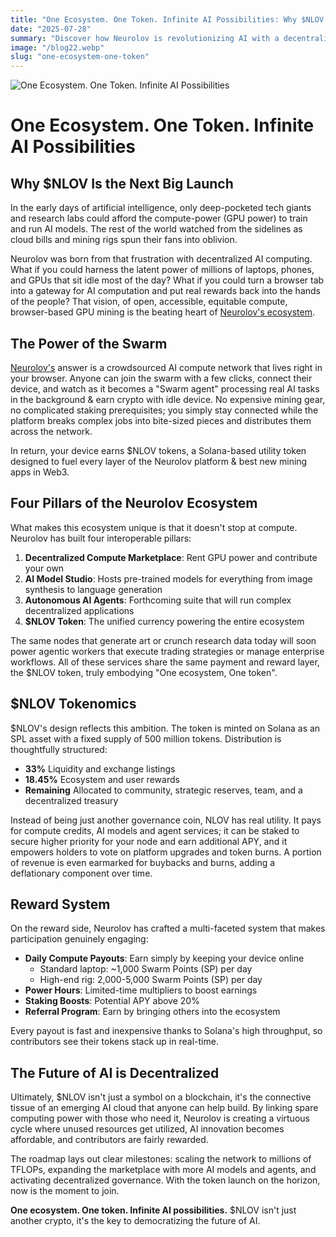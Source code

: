 ```yaml
---
title: "One Ecosystem. One Token. Infinite AI Possibilities: Why $NLOV Is the Next Big Launch"
date: "2025-07-28"
summary: "Discover how Neurolov is revolutionizing AI with a decentralized compute network powered by the $NLOV token, making AI accessible to everyone."
image: "/blog22.webp"
slug: "one-ecosystem-one-token"
---
```


![One Ecosystem. One Token. Infinite AI Possibilities](/blog22.webp)

# One Ecosystem. One Token. Infinite AI Possibilities

## Why $NLOV Is the Next Big Launch

In the early days of artificial intelligence, only deep-pocketed tech giants and research labs could afford the compute-power (GPU power) to train and run AI models. The rest of the world watched from the sidelines as cloud bills and mining rigs spun their fans into oblivion. 

Neurolov was born from that frustration with decentralized AI computing. What if you could harness the latent power of millions of laptops, phones, and GPUs that sit idle most of the day? What if you could turn a browser tab into a gateway for AI computation and put real rewards back into the hands of the people? That vision, of open, accessible, equitable compute, browser-based GPU mining is the beating heart of [Neurolov's ecosystem](https://swarm.neurolov.ai).

## The Power of the Swarm

[Neurolov's](https://swarm.neurolov.ai) answer is a crowdsourced AI compute network that lives right in your browser. Anyone can join the swarm with a few clicks, connect their device, and watch as it becomes a "Swarm agent" processing real AI tasks in the background & earn crypto with idle device. No expensive mining gear, no complicated staking prerequisites; you simply stay connected while the platform breaks complex jobs into bite-sized pieces and distributes them across the network. 

In return, your device earns $NLOV tokens, a Solana-based utility token designed to fuel every layer of the Neurolov platform & best new mining apps in Web3.

## Four Pillars of the Neurolov Ecosystem

What makes this ecosystem unique is that it doesn't stop at compute. Neurolov has built four interoperable pillars:

1. **Decentralized Compute Marketplace**: Rent GPU power and contribute your own
2. **AI Model Studio**: Hosts pre-trained models for everything from image synthesis to language generation
3. **Autonomous AI Agents**: Forthcoming suite that will run complex decentralized applications
4. **$NLOV Token**: The unified currency powering the entire ecosystem

The same nodes that generate art or crunch research data today will soon power agentic workers that execute trading strategies or manage enterprise workflows. All of these services share the same payment and reward layer, the $NLOV token, truly embodying "One ecosystem, One token".

## $NLOV Tokenomics

$NLOV's design reflects this ambition. The token is minted on Solana as an SPL asset with a fixed supply of 500 million tokens. Distribution is thoughtfully structured:

- **33%** Liquidity and exchange listings
- **18.45%** Ecosystem and user rewards
- **Remaining** Allocated to community, strategic reserves, team, and a decentralized treasury

Instead of being just another governance coin, NLOV has real utility. It pays for compute credits, AI models and agent services; it can be staked to secure higher priority for your node and earn additional APY, and it empowers holders to vote on platform upgrades and token burns. A portion of revenue is even earmarked for buybacks and burns, adding a deflationary component over time.

## Reward System

On the reward side, Neurolov has crafted a multi-faceted system that makes participation genuinely engaging:

- **Daily Compute Payouts**: Earn simply by keeping your device online
  - Standard laptop: ~1,000 Swarm Points (SP) per day
  - High-end rig: 2,000-5,000 Swarm Points (SP) per day
- **Power Hours**: Limited-time multipliers to boost earnings
- **Staking Boosts**: Potential APY above 20%
- **Referral Program**: Earn by bringing others into the ecosystem

Every payout is fast and inexpensive thanks to Solana's high throughput, so contributors see their tokens stack up in real-time.

## The Future of AI is Decentralized

Ultimately, $NLOV isn't just a symbol on a blockchain, it's the connective tissue of an emerging AI cloud that anyone can help build. By linking spare computing power with those who need it, Neurolov is creating a virtuous cycle where unused resources get utilized, AI innovation becomes affordable, and contributors are fairly rewarded.

The roadmap lays out clear milestones: scaling the network to millions of TFLOPs, expanding the marketplace with more AI models and agents, and activating decentralized governance. With the token launch on the horizon, now is the moment to join.

**One ecosystem. One token. Infinite AI possibilities.** $NLOV isn't just another crypto, it's the key to democratizing the future of AI.

